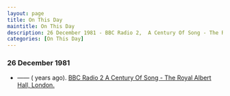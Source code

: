 ```yaml
---
layout: page
title: On This Day
maintitle: On This Day
description: 26 December 1981 - BBC Radio 2,  A Century Of Song - The Royal Albert Hall, London.
categories: [On This Day]
---
```


### 26 December 1981
* —— (<span id="age1"></span> years ago). [BBC Radio 2 A Century Of Song - The Royal Albert Hall, London.](/bbc%20radio%202/1981/10/17/saturday-night-is-gala-night.html)

<!-- Script for calculating number of years ago -->
<script>
var dob = '19812026';
var year = Number(dob.substr(0, 4));
var month = Number(dob.substr(4, 2)) - 1;
var day = Number(dob.substr(6, 2));
var today = new Date();
var age1 = today.getFullYear() - year;
if (today.getMonth() < month || (today.getMonth() == month && today.getDate() < day)) {
age1--;
}
document.getElementById("age1").innerHTML=age1;
</script>


